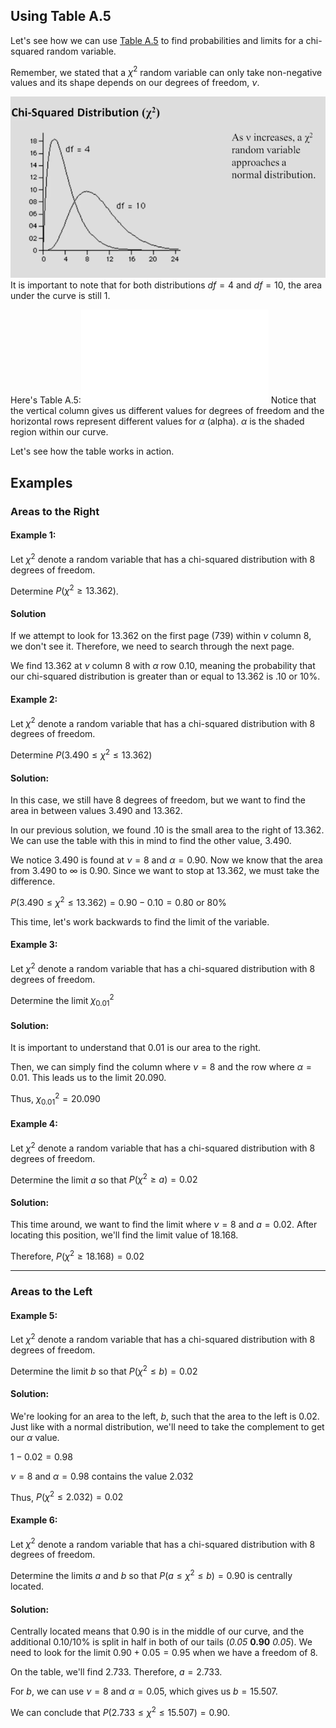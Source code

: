 ## Using Table A.5

Let's see how we can use [Table A.5](Table%20A5%20-%20Critical%20Values%20of%20the%20Chi%20Squared%20Distribution.pdf) to find probabilities and limits for a chi-squared random variable.

Remember, we stated that a $\chi^2$ random variable can only take non-negative values and its shape depends on our degrees of freedom, $\nu$.

![](./Resources/chi-squared-shape-change-2.png)
It is important to note that for both distributions $df=4$ and $df=10$, the area under the curve is still 1. 

Here's Table A.5:![](Table%20A5%20-%20Critical%20Values%20of%20the%20Chi%20Squared%20Distribution.pdf)
Notice that the vertical column gives us different values for degrees of freedom and the horizontal rows represent different values for $\alpha$ (alpha). $\alpha$ is the shaded region within our curve.

Let's see how the table works in action.

## Examples

### Areas to the Right

#### Example 1: 

Let $\chi^2$ denote a random variable that has a chi-squared distribution with 8 degrees of freedom. 

Determine $P(\chi^2\geq 13.362)$.

#### Solution

If we attempt to look for $13.362$ on the first page (739) within $\nu$ column 8, we don't see it. Therefore, we need to search through the next page. 

We find $13.362$ at $\nu$ column 8 with $\alpha$ row $0.10$, meaning the probability that our chi-squared distribution is greater than or equal to $13.362$ is $.10$ or $10\%$.

#### Example 2: 

Let $\chi^2$ denote a random variable that has a chi-squared distribution with 8 degrees of freedom.

Determine $P(3.490\leq \chi^2\leq 13.362)$

#### Solution:

In this case, we still have 8 degrees of freedom, but we want to find the area in between values $3.490$ and $13.362$. 

In our previous solution, we found $.10$ is the small area to the right of $13.362$. We can use the table with this in mind to find the other value, $3.490$.

We notice $3.490$ is found at $\nu=8$ and $\alpha=0.90$. Now we know that the area from $3.490$ to $\infty$ is $0.90$. Since we want to stop at $13.362$, we must take the difference.

$P(3.490\leq \chi^2\leq 13.362)=0.90-0.10=0.80$ or $80\%$

This time, let's work backwards to find the limit of the variable.

#### Example 3:

Let $\chi^2$ denote a random variable that has a chi-squared distribution with 8 degrees of freedom.

Determine the limit $\chi_{0.01}^2$

#### Solution:

It is important to understand that $0.01$ is our area to the right.

Then, we can simply find the column where $\nu=8$ and the row where $\alpha=0.01$. This leads us to the limit $20.090$.

Thus, $\chi_{0.01}^2=20.090$

#### Example 4: 

Let $\chi^2$ denote a random variable that has a chi-squared distribution with 8 degrees of freedom.

Determine the limit $a$ so that $P(\chi^2\geq a)=0.02$

#### Solution:
This time around, we want to find the limit where $\nu=8$ and $a=0.02$. After locating this position, we'll find the limit value of $18.168$.

Therefore, $P(\chi^2\geq 18.168)=0.02$

- - -
### Areas to the Left

#### Example 5: 

Let $\chi^2$ denote a random variable that has a chi-squared distribution with 8 degrees of freedom.

Determine the limit $b$ so that $P(\chi^2\leq b)=0.02$

#### Solution:

We're looking for an area to the left, $b$, such that the area to the left is $0.02$. Just like with a normal distribution, we'll need to take the complement to get our $\alpha$ value.

$1-0.02=0.98$

$\nu=8$ and $\alpha=0.98$ contains the value $2.032$

Thus, $P(\chi^2\leq 2.032)=0.02$

#### Example 6:

Let $\chi^2$ denote a random variable that has a chi-squared distribution with 8 degrees of freedom.

Determine the limits $a$ and $b$ so that $P(a\leq \chi^2\leq b)=0.90$ is centrally located.
#### Solution:

Centrally located means that $0.90$ is in the middle of our curve, and the additional $0.10$/$10\%$ is split in half in both of our tails (_0.05_    **0.90**    _0.05_). We need to look for the limit $0.90+0.05=0.95$ when we have a freedom of 8.

On the table, we'll find $2.733$. Therefore, $a=2.733$. 

For $b$, we can use $\nu=8$ and $\alpha=0.05$, which gives us $b=15.507$.

We can conclude that $P(2.733\leq \chi^2\leq 15.507)=0.90$.




